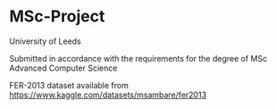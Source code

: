 # MSc-Project

University of Leeds

Submitted in accordance with the requirements for the degree of MSc Advanced Computer Science

FER-2013 dataset available from 
https://www.kaggle.com/datasets/msambare/fer2013
